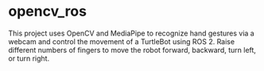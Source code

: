 # opencv_ros
This project uses OpenCV and MediaPipe to recognize hand gestures via a webcam and control the movement of a TurtleBot using ROS 2. Raise different numbers of fingers to move the robot forward, backward, turn left, or turn right.
